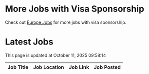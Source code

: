 # More Jobs with Visa Sponsorship

Check out [Europe Jobs](https://github.com/sureshparimi/europejobs#latest-jobs) for more jobs with visa sponsorship.

# Latest Jobs

This page is updated at October 11, 2025 09:58:14

| Job Title | Job Location | Job Link | Job Posted |
| --- | --- | --- | --- |
